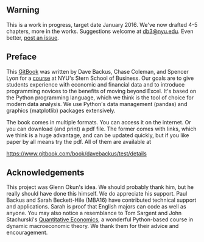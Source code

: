 ## Warning

This is a work in progress, target date January 2016.  We've now drafted 4-5 chapters, more in the works.  Suggestions welcome at db3@nyu.edu.  Even better,  [post an issue](https://github.com/DaveBackus/Data_Bootcamp_Book/issues).  


## Preface

This [GitBook](https://www.gitbook.com/book/davebackus/test/details) was written by Dave Backus, Chase Coleman, and Spencer Lyon for a [course](https://github.com/DaveBackus/Data_Bootcamp#data-bootcamp) at NYU's Stern School of Business.  Our goals are to give students experience with economic and financial data and to introduce programming novices to the benefits of moving beyond Excel.  It's based on the Python programming language, which we think is the tool of choice for modern data analysis.  We use Python's data management (pandas) and graphics (matplotlib) packages extensively.  

The book comes in multiple formats.  You can access it on the internet.  Or you can download (and print) a pdf file.  The former comes with links, which we think is a huge advantage, and can be updated quickly, but if you like paper by all means try the pdf.  All of them are available at 

https://www.gitbook.com/book/davebackus/test/details


## Acknowledgements 

This project was Glenn Okun's idea.  We should probably thank him, but he really should have done this himself. We do appreciate his support. Paul Backus and Sarah Beckett-Hile (MBA16) have contributed technical support and applications.  Sarah is proof that English majors can code as well as anyone. You may also notice a resemblance to Tom Sargent and John Stachurski's [Quantitative Economics](http://quant-econ.net/), a wonderful Python-based course in dynamic macroeconomic theory.  We thank them for their advice and encouragement. 

